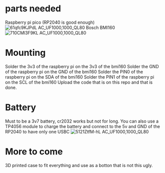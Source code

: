 # parts needed
 Raspberry pi pico (RP2040 is good enough)
 ![61qfc9KJPdL _AC_UF1000,1000_QL80_](https://github.com/user-attachments/assets/4df6d73c-8909-4a1d-83ea-0df640d762ad)
 Bosch BMI160
 ![710CMl3F9KL _AC_UF1000,1000_QL80_](https://github.com/user-attachments/assets/e3d083af-5738-42f6-afcc-a70555e08428)

# Mounting
  Solder the 3v3 of the raspberry pi on the 3v3 of the bmi160
  Solder the GND of the raspberry pi on the GND of the bmi160
  Solder the PIN0 of the raspberry pi on the SDA of the bmi160
  Solder the PIN1 of the raspberry pi on the SCL of the bmi160
  Upload the code that is on this repo and that is done.

# Battery
  Must to be a 3v7 battery, cr2032 works but not for long.
  You can also use a TP4056 module to charge the battery and connect to the 5v and GND of the RP2040 to have only one USBC
  ![5121ZtfM-hL _AC_UF1000,1000_QL80_](https://github.com/user-attachments/assets/c6f69801-2a9d-43f1-a292-da78778775a4)

# More to come
  3D printed case to fit everything and use as a botton that is not this ugly.
